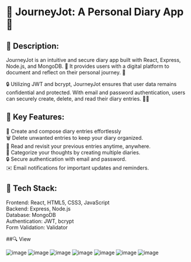 
# 📝 JourneyJot: A Personal Diary App 📔



## 📜 Description:

JourneyJot is an intuitive and secure diary app built with React, Express, Node.js, and MongoDB. 🚀 It provides users with a digital platform to document and reflect on their personal journey. 🌈

🔒 Utilizing JWT and bcrypt, JourneyJot ensures that user data remains confidential and protected. With email and password authentication, users can securely create, delete, and read their diary entries. 📅🔑

## 🌟 Key Features:

📝 Create and compose diary entries effortlessly <br>
🗑️ Delete unwanted entries to keep your diary organized. <br>
📖 Read and revisit your previous entries anytime, anywhere. <br>
📅 Categorize your thoughts by creating multiple diaries. <br>
🔒 Secure authentication with email and password. <br>
✉️ Email notifications for important updates and reminders. <br>

## 🔧 Tech Stack:

Frontend: React, HTML5, CSS3, JavaScript <br>
Backend: Express, Node.js <br>
Database: MongoDB <br>
Authentication: JWT, bcrypt <br>
Form Validation: Validator <br>

##🔍 View

![image](https://github.com/Stroller15/JourneyJot-frontend/assets/84174011/07eb5602-24c9-4768-964b-fcf497891db5)
![image](https://github.com/Stroller15/JourneyJot-frontend/assets/84174011/f1ea7a9e-3389-47e4-9c8c-484d5a47855c)
![image](https://github.com/Stroller15/JourneyJot-frontend/assets/84174011/1cdacdad-04c3-482b-8e21-0107bb925381)
![image](https://github.com/Stroller15/JourneyJot-frontend/assets/84174011/ebd59409-a730-4bec-8ae4-0654192d3fca)
![image](https://github.com/Stroller15/JourneyJot-frontend/assets/84174011/2457659d-4782-4eab-a418-a19759e9607d)
![image](https://github.com/Stroller15/JourneyJot-frontend/assets/84174011/e9ea6c8c-97ea-4ebc-9b1b-dffa10c5598d) <span>![image](https://github.com/Stroller15/JourneyJot-frontend/assets/84174011/a8c4d7f0-61db-46c6-80bd-7d158539c99a)</span>







